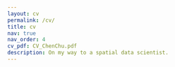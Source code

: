 ```yaml
---
layout: cv
permalink: /cv/
title: cv
nav: true
nav_order: 4
cv_pdf: CV_ChenChu.pdf
description: On my way to a spatial data scientist.
---
```

